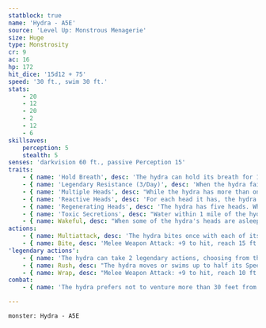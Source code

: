 ```yaml
---
statblock: true
name: 'Hydra - A5E'
source: 'Level Up: Monstrous Menagerie'
size: Huge
type: Monstrosity
cr: 9
ac: 16
hp: 172
hit_dice: '15d12 + 75'
speed: '30 ft., swim 30 ft.'
stats:
    - 20
    - 12
    - 20
    - 2
    - 12
    - 6
skillsaves:
    perception: 5
    stealth: 5
senses: 'darkvision 60 ft., passive Perception 15'
traits:
    - { name: 'Hold Breath', desc: 'The hydra can hold its breath for 1 hour.' }
    - { name: 'Legendary Resistance (3/Day)', desc: 'When the hydra fails a saving throw, it can choose to succeed instead. When it does so, its heads lose coordination. It is rattled until the end of its next turn.' }
    - { name: 'Multiple Heads', desc: "While the hydra has more than one head, it has advantage on Perception checks and on saving throws against being blinded, charmed, deafened, frightened, stunned, and knocked unconscious, and it can't be flanked." }
    - { name: 'Reactive Heads', desc: 'For each head it has, the hydra can take one reaction per round, but not more than one per turn.' }
    - { name: 'Regenerating Heads', desc: 'The hydra has five heads. Whenever the hydra takes 25 or more damage in one turn, one of its heads dies. If all of its heads die, the hydra dies. At the end of its turn, it grows 2 heads for each head that was killed since its last turn, unless it has taken fire damage since its last turn.' }
    - { name: 'Toxic Secretions', desc: "Water within 1 mile of the hydra's lair is poisoned. A creature other than the hydra that is immersed in the water or drinks the water makes a DC 17 Constitution saving throw. On a failure, the creature is poisoned for 24 hours. On a success, the creature is immune to this poison for 24 hours." }
    - { name: Wakeful, desc: "When some of the hydra's heads are asleep, others are awake." }
actions:
    - { name: Multiattack, desc: 'The hydra bites once with each of its heads.' }
    - { name: Bite, desc: 'Melee Weapon Attack: +9 to hit, reach 15 ft., one target. Hit: 10 (1d10 + 5) piercing damage.' }
'legendary actions':
    - { name: 'The hydra can take 2 legendary actions, choosing from the options below', desc: "Only one legendary action can be used at a time and only at the end of another creature's turn. It regains spent legendary actions at the start of its turn." }
    - { name: Rush, desc: "The hydra moves or swims up to half its Speed without provoking opportunity attacks. If this movement would pass through the space of creatures that are not incapacitated or prone, each creature makes a DC 17 Strength saving throw. On a failure, the creature is knocked prone and the hydra can enter its space without treating it as difficult terrain. On a success, the hydra can't enter the creature's space, and the hydra's movement ends. If this movement ends while the hydra is sharing a space with a creature, the creature is pushed to the nearest unoccupied space." }
    - { name: Wrap, desc: "Melee Weapon Attack: +9 to hit, reach 10 ft., one Medium or smaller creature. Hit: The target is grappled (escape DC 17) and restrained until this grappled ends. The hydra can grapple one creature for each of its heads. When one of the hydra's heads is killed while it is grappling a creature, the creature that killed the head can choose one creature to free from the grapple." }
combat:
    - { name: 'The hydra prefers not to venture more than 30 feet from the water and attacks with surprise if it can', desc: "It doesn't coordinate all its attacks against a single melee opponent if there are several targets available. In melee, it usually uses one legendary action to wrap an opponent and another to rush, escaping with its grappled prey or chasing dangerous ranged attackers. It retreats into deep water if it's taking excessive damage from ranged attackers it can't reach." }

---
```

```statblock
monster: Hydra - A5E
```
